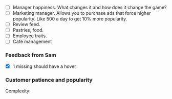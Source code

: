 - [ ] Manager happiness. What changes it and how does it change the game?
- [ ] Marketing manager. Allows you to purchase ads that force higher popularity. Like 500 a day to get 10% more popularity. 
- [ ] Review feed. 
- [ ] Pastries, food. 
- [ ] Employee traits. 
- [ ] Café management

### Feedback from Sam
- [x] 1 missing should have a hover





### Customer patience and popularity
Complexity: